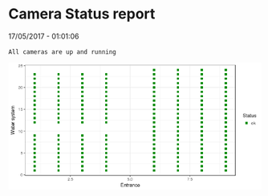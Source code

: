 Camera Status report
================
17/05/2017 - 01:01:06

    All cameras are up and running

![](camreport_files/figure-markdown_github/unnamed-chunk-2-1.png)
